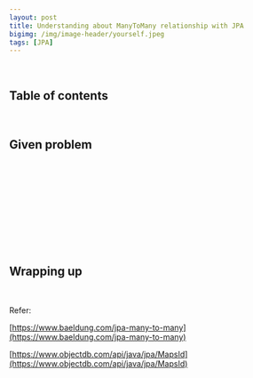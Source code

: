 ```yaml
---
layout: post
title: Understanding about ManyToMany relationship with JPA
bigimg: /img/image-header/yourself.jpeg
tags: [JPA]
---
```




<br>

## Table of contents





<br>

## Given problem






<br>

## 






<br>

## 



<br>

## 





<br>

## Wrapping up




<br>

Refer:

[https://www.baeldung.com/jpa-many-to-many](https://www.baeldung.com/jpa-many-to-many)

[https://www.objectdb.com/api/java/jpa/MapsId](https://www.objectdb.com/api/java/jpa/MapsId)
